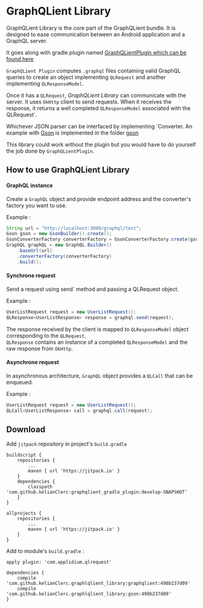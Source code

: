 # GraphQLient Library

GraphQLient Library is the core part of the GraphQLient bundle.
It is designed to ease communication between an Android application and a GraphQL server.

It goes along with gradle plugin named 
[GraphQLientPlugin which can be found here](https://github.com/kelianClerc/graphqlient_gradle_plugin)

`GraphQLient Plugin` computes `.graphql` files containing valid GraphQL queries to create an object 
implementing `QLRequest` and another implementing `QLResponseModel`.


Once it has a `QLRequest`, *GraphQLient Library* can communicate with the server. It uses `OkHttp` client to 
send requests. When it receives the response, it returns a well completed `QLResponseModel` associated
 with the QLRequest`.
 
Whichever JSON parser can be interfaced by implementing `Converter.
An example with [Gson](https://github.com/google/gson) is implemented in the folder [gson]()

This library could work without the plugin but you would have to do yourself the job done by 
`GraphQLientPlugin`. 
 
 ## How to use GraphQLient Library
 
 #### GraphQL instance
 Create a `GraphQL` object and provide endpoint address and the converter's factory you want to use.
 
 Example :
 ```java
 String url = "http://localhost:3000/graphql/test";
 Gson gson = new GsonBuilder().create();
 GsonConverterFactory converterFactory = GsonConverterFactory.create(gson);
 GraphQL graphQL = new GraphQL.Builder()
     .baseUrl(url)
     .converterFactory(converterFactory)
     .build();
 ```

#### Synchrone request
Send a request using send` method and passing a QLRequest object.

Example :
```java
UserListRequest request = new UserListRequest();
QLResponse<UserListResponse> response = graphql.send(request);
```

The response received by the client is mapped to `QLResponseModel` object 
corresponding to the `QLRequest`.\
`QLResponse` contains an instance of a completed `QLResponseModel` and the raw response from
`OkHttp`.

#### Asynchrone request
In asynchronous architecture, `GraphQL` object provides a `QLCall` that can be enqueued.

Example : 
```java
UserListRequest request = new UserListRequest();
QLCall<UserListResponse> call = graphql.call(request);
```

## Download

Add `jitpack` repository in project's `build.gradle`

```
buildscript {
    repositories {
        ...
        maven { url 'https://jitpack.io' }
    }
    dependencies {
        classpath 'com.github.kelianClerc:graphqlient_gradle_plugin:develop-SNAPSHOT'
    }
}

allprojects {
    repositories {
        ...
        maven { url 'https://jitpack.io' }
    }
}

```

Add to module's `build.gradle` :
```
apply plugin: 'com.applidium.qlrequest'

dependencies {
    compile 'com.github.kelianClerc.graphlqlient_library:graphqlient:498b237d09'
    compile 'com.github.kelianClerc.graphlqlient_library:gson:498b237d09'
}
```


